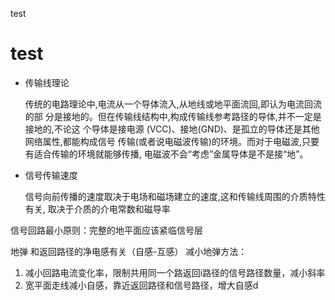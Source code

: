 test

  

# test

  

- 传输线理论
    
    传统的电路理论中,电流从一个导体流入,从地线或地平面流回,即认为电流回流的部 分是接地的。但在传输线结构中,构成传输线参考路径的导体,并不一定是接地的,不论这 个导体是接电源 (VCC)、接地(GND)、是孤立的导体还是其他网络属性,都能构成信号 传输(或者说电磁波传输)的环境。而对于电磁波,只要有适合传输的环境就能够传播, 电磁波不会“考虑”金属导体是不是接“地”。
    
- 信号传输速度
    
    信号向前传播的速度取决于电场和磁场建立的速度,这和传输线周围的介质特性有关, 取决于介质的介电常数和磁导率
    

  

信号回路最小原则：完整的地平面应该紧临信号层

  

  

  

  

地弹 和返回路径的净电感有关（自感-互感） 减小地弹方法：

1. 减小回路电流变化率，限制共用同一个路返回i路径的信号路径数量，减小斜率
2. 宽平面走线减小自感，靠近返回路径和信号路径，增大自感d